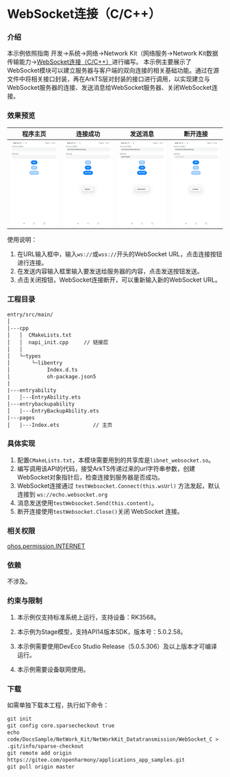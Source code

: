 # WebSocket连接（C/C++）

### 介绍

本示例依照指南 开发->系统->网络->Network Kit（网络服务->Network Kit数据传输能力->[WebSocket连接（C/C++）](https://gitee.com/openharmony/docs/blob/OpenHarmony-5.0.1-Release/zh-cn/application-dev/network/native-websocket-guidelines.md)进行编写。
本示例主要展示了WebSocket模块可以建立服务器与客户端的双向连接的相关基础功能。通过在源文件中将相关接口封装，再在ArkTS层对封装的接口进行调用，以实现建立与WebSocket服务器的连接、发送消息给WebSocket服务器、关闭WebSocket连接。

### 效果预览

| 程序主页                                    | 连接成功                                      | 发送消息                                   | 断开连接                                  |
| ------------------------------------------- | --------------------------------------------- | ------------------------------------------ | ----------------------------------------- |
| ![image](./screenshots/WebSocket_Index.jpg) | ![image](./screenshots/WebSocket_Connect.jpg) | ![image](./screenshots/WebSocket_Send.jpg) | ![image](screenshots/WebSocket_Close.jpg) |

使用说明：

1. 在URL输入框中，输入`ws://`或`wss://`开头的WebSocket URL，点击连接按钮进行连接。
2. 在发送内容输入框里输入要发送给服务器的内容，点击发送按钮发送。
3. 点击关闭按钮，WebSocket连接断开，可以重新输入新的WebSocket URL。

### 工程目录

```
entry/src/main/
│ 
│---cpp
│   │  CMakeLists.txt    
│   │  napi_init.cpp     // 链接层
│   │
│   └─types
│       └─libentry
│            Index.d.ts
│            oh-package.json5
|
|---entryability
|   │---EntryAbility.ets
|---entrybackupability
│   |---EntryBackupAbility.ets      
|---pages
│   |---Index.ets           // 主页
```

### 具体实现

1. 配置`CMakeLists.txt`，本模块需要用到的共享库是`libnet_websocket.so`。
2. 编写调用该API的代码，接受ArkTS传递过来的url字符串参数，创建WebSocket对象指针后，检查连接到服务器是否成功。
3. WebSocket连接通过 `testWebsocket.Connect(this.wsUrl)` 方法发起，默认连接到 `ws://echo.websocket.org`
4. 消息发送使用`testWebsocket.Send(this.content)`。
5. 断开连接使用`testWebsocket.Close()`关闭 WebSocket 连接。

### 相关权限

[ohos.permission.INTERNET](https://gitee.com/openharmony/docs/blob/OpenHarmony-5.0.1-Release/zh-cn/application-dev/security/AccessToken/permissions-for-all.md#ohospermissioninternet)

### 依赖

不涉及。

### 约束与限制

1. 本示例仅支持标准系统上运行，支持设备：RK3568。

2. 本示例为Stage模型，支持API14版本SDK，版本号：5.0.2.58。

3. 本示例需要使用DevEco Studio Release（5.0.5.306）及以上版本才可编译运行。

4. 本示例需要设备联网使用。


### 下载

如需单独下载本工程，执行如下命令：

```
git init
git config core.sparsecheckout true
echo code/DocsSample/NetWork_Kit/NetWorkKit_Datatransmission/WebSocket_C > .git/info/sparse-checkout
git remote add origin https://gitee.com/openharmony/applications_app_samples.git
git pull origin master
```
